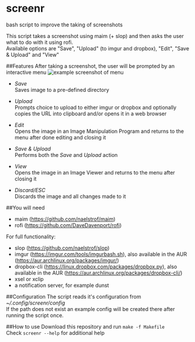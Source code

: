 # screenr
bash script to improve the taking of screenshots

This script takes a screenshot using maim (+ slop) and then asks the user what to do with it using rofi.  
Available options are "Save", "Upload" (to imgur and dropbox), "Edit", "Save & Upload" and "View"


##Features
After taking a screenshot, the user will be prompted by an interactive menu
![example screenshot of menu](http://i.imgur.com/fotWDgd.jpg)
* *Save*  
Saves image to a pre-defined directory

* *Upload*  
Prompts choice to upload to either imgur or dropbox and optionally copies the URL into clipboard and/or opens it in a web browser

* *Edit*  
Opens the image in an Image Manipulation Program and returns to the menu after done editing and closing it

* *Save & Upload*  
Performs both the *Save* and *Upload* action

* *View*  
Opens the image in an Image Viewer and returns to the menu after closing it

* *Discard/ESC*  
Discards the image and all changes made to it


##You will need
* maim (https://github.com/naelstrof/maim)
* rofi (https://github.com/DaveDavenport/rofi)

For full functionality:
* slop (https://github.com/naelstrof/slop)
* imgur (https://imgur.com/tools/imgurbash.sh), also available in the AUR (https://aur.archlinux.org/packages/imgur/)
* dropbox-cli (https://linux.dropbox.com/packages/dropbox.py), also available in the AUR (https://aur.archlinux.org/packages/dropbox-cli/)
* xsel or xclip
* a notification server, for example dunst


##Configuration
The script reads it's configuration from _~/.config/screenr/config_  
If the path does not exist an example config will be created there after running the script once. 


##How to use
Download this repository and run ```make -f Makefile```  
Check ```screenr --help``` for additional help
